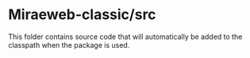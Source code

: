 # Miraeweb-classic/src

This folder contains source code that will automatically be added to the classpath when
the package is used.
